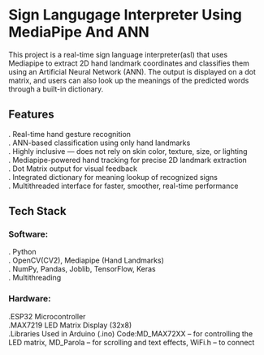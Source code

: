 # Sign Langugage Interpreter Using MediaPipe And ANN
This project is a real-time sign language interpreter(asl) that uses Mediapipe to extract 2D hand landmark coordinates and classifies them using an Artificial Neural Network (ANN). The output is displayed on a dot matrix, and users can also look up the meanings of the predicted words through a built-in dictionary.

## Features
. Real-time hand gesture recognition  
. ANN-based classification using only hand landmarks  
. Highly inclusive — does not rely on skin color, texture, size, or lighting  
. Mediapipe-powered hand tracking for precise 2D landmark extraction  
. Dot Matrix output for visual feedback  
. Integrated dictionary for meaning lookup of recognized signs  
. Multithreaded interface for faster, smoother, real-time performance    

## Tech Stack
### Software:
. Python  
. OpenCV(CV2), Mediapipe (Hand Landmarks)  
. NumPy, Pandas, Joblib,  TensorFlow, Keras     
. Multithreading  

### Hardware:
.ESP32 Microcontroller  
.MAX7219 LED Matrix Display (32x8)  
.Libraries Used in Arduino (.ino) Code:MD_MAX72XX – for controlling the LED matrix, MD_Parola – for scrolling and text effects, WiFi.h – to connect ESP32 to Wi-Fi

## How It Works
. Mediapipe detects and tracks the hand.  
. 2D landmark coordinates are extracted (21 points).  
. These points are passed through a trained ANN classifier.  
. The predicted word is shown on-screen and printed via a dot matrix.  
. Users can click on "Meaning" to look up the meaning of the predicted word.  
. A 5 second timer is set when the hand goes out of frame and if no hand is captured during this time frame then the word is passed to the esp32 and the feature to look up the meaning is visible.  
. To make sure the model doesnt predict gibberish some frames are ignored after the hand first re-enters the screen.  

